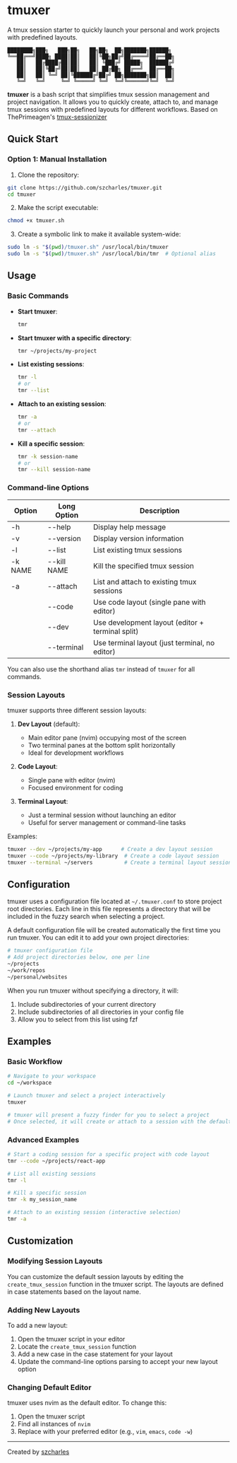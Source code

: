 # tmuxer

A tmux session starter to quickly launch your personal and work projects with predefined layouts.

```
████████╗███╗   ███╗██╗   ██╗██╗  ██╗███████╗██████╗
╚══██╔══╝████╗ ████║██║   ██║╚██╗██╔╝██╔════╝██╔══██╗
   ██║   ██╔████╔██║██║   ██║ ╚███╔╝ █████╗  ██████╔╝
   ██║   ██║╚██╔╝██║██║   ██║ ██╔██╗ ██╔══╝  ██╔══██╗
   ██║   ██║ ╚═╝ ██║╚██████╔╝██╔╝ ██╗███████╗██║  ██║
   ╚═╝   ╚═╝     ╚═╝ ╚═════╝ ╚═╝  ╚═╝╚══════╝╚═╝  ╚═╝
```

**tmuxer** is a bash script that simplifies tmux session management and project navigation. It allows you to quickly create, attach to, and manage tmux sessions with predefined layouts for different workflows. Based on ThePrimeagen's [tmux-sessionizer](https://github.com/ThePrimeagen/.dotfiles/blob/master/bin/.local/scripts/tmux-sessionizer)

## Quick Start

### Option 1: Manual Installation

1. Clone the repository:

```bash
git clone https://github.com/szcharles/tmuxer.git
cd tmuxer
```

2. Make the script executable:

```bash
chmod +x tmuxer.sh
```

3. Create a symbolic link to make it available system-wide:

```bash
sudo ln -s "$(pwd)/tmuxer.sh" /usr/local/bin/tmuxer
sudo ln -s "$(pwd)/tmuxer.sh" /usr/local/bin/tmr  # Optional alias
```

## Usage

### Basic Commands

- **Start tmuxer**:

    ```bash
    tmr
    ```

- **Start tmuxer with a specific directory**:

    ```bash
    tmr ~/projects/my-project
    ```

- **List existing sessions**:

    ```bash
    tmr -l
    # or
    tmr --list
    ```

- **Attach to an existing session**:

    ```bash
    tmr -a
    # or
    tmr --attach
    ```

- **Kill a specific session**:
    ```bash
    tmr -k session-name
    # or
    tmr --kill session-name
    ```

### Command-line Options

| Option  | Long Option | Description                                      |
| ------- | ----------- | ------------------------------------------------ |
| -h      | --help      | Display help message                             |
| -v      | --version   | Display version information                      |
| -l      | --list      | List existing tmux sessions                      |
| -k NAME | --kill NAME | Kill the specified tmux session                  |
| -a      | --attach    | List and attach to existing tmux sessions        |
|         | --code      | Use code layout (single pane with editor)        |
|         | --dev       | Use development layout (editor + terminal split) |
|         | --terminal  | Use terminal layout (just terminal, no editor)   |

You can also use the shorthand alias `tmr` instead of `tmuxer` for all commands.

### Session Layouts

tmuxer supports three different session layouts:

1. **Dev Layout** (default):

    - Main editor pane (nvim) occupying most of the screen
    - Two terminal panes at the bottom split horizontally
    - Ideal for development workflows

2. **Code Layout**:

    - Single pane with editor (nvim)
    - Focused environment for coding

3. **Terminal Layout**:
    - Just a terminal session without launching an editor
    - Useful for server management or command-line tasks

Examples:

```bash
tmuxer --dev ~/projects/my-app      # Create a dev layout session
tmuxer --code ~/projects/my-library  # Create a code layout session
tmuxer --terminal ~/servers          # Create a terminal layout session
```

## Configuration

tmuxer uses a configuration file located at `~/.tmuxer.conf` to store project root directories. Each line in this file represents a directory that will be included in the fuzzy search when selecting a project.

A default configuration file will be created automatically the first time you run tmuxer. You can edit it to add your own project directories:

```bash
# tmuxer configuration file
# Add project directories below, one per line
~/projects
~/work/repos
~/personal/websites
```

When you run tmuxer without specifying a directory, it will:

1. Include subdirectories of your current directory
2. Include subdirectories of all directories in your config file
3. Allow you to select from this list using fzf

## Examples

### Basic Workflow

```bash
# Navigate to your workspace
cd ~/workspace

# Launch tmuxer and select a project interactively
tmuxer

# tmuxer will present a fuzzy finder for you to select a project
# Once selected, it will create or attach to a session with the default layout
```

### Advanced Examples

```bash
# Start a coding session for a specific project with code layout
tmr --code ~/projects/react-app

# List all existing sessions
tmr -l

# Kill a specific session
tmr -k my_session_name

# Attach to an existing session (interactive selection)
tmr -a
```

## Customization

### Modifying Session Layouts

You can customize the default session layouts by editing the `create_tmux_session` function in the tmuxer script. The layouts are defined in case statements based on the layout name.

### Adding New Layouts

To add a new layout:

1. Open the tmuxer script in your editor
2. Locate the `create_tmux_session` function
3. Add a new case in the case statement for your layout
4. Update the command-line options parsing to accept your new layout option

### Changing Default Editor

tmuxer uses nvim as the default editor. To change this:

1. Open the tmuxer script
2. Find all instances of `nvim`
3. Replace with your preferred editor (e.g., `vim`, `emacs`, `code -w`)

---

Created by [szcharles](https://github.com/szcharles)
